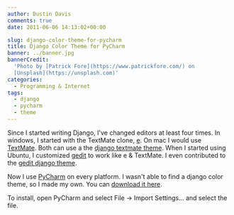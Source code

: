```yaml
---
author: Dustin Davis
comments: true
date: 2011-06-06 14:13:02+00:00

slug: django-color-theme-for-pycharm
title: Django Color Theme for PyCharm
banner: ../banner.jpg
bannerCredit:
  'Photo by [Patrick Fore](https://www.patrickfore.com/) on
  [Unsplash](https://unsplash.com)'
categories:
  - Programming & Internet
tags:
  - django
  - pycharm
  - theme
---
```


Since I started writing Django, I've changed editors at least four times. In
windows, I started with the TextMate clone, [e](http://e-texteditor.com/). On
mac I would use [TextMate](http://macromates.com/). Both can use a the
[django textmate theme](https://code.djangoproject.com/wiki/TextMate). When I
started using Ubuntu, I customized [gedit](http://projects.gnome.org/gedit/) to
work like e & TextMate. I even contributed to the
[gedit django theme](https://code.djangoproject.com/wiki/gedit).

Now I use [PyCharm](http://www.jetbrains.com/pycharm/) on every platform. I
wasn't able to find a django color theme, so I made my own. You can
[download it here](https://www.dropbox.com/s/e1udjf59la1agkm/pycharm-django.jar?dl=0).

To install, open PyCharm and select File -> Import Settings... and select the
file.
